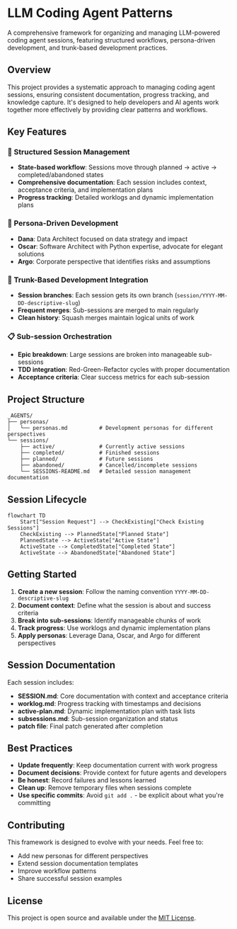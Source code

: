 # LLM Coding Agent Patterns

A comprehensive framework for organizing and managing LLM-powered coding agent sessions, featuring structured workflows, persona-driven development, and trunk-based development practices.

## Overview

This project provides a systematic approach to managing coding agent sessions, ensuring consistent documentation, progress tracking, and knowledge capture. It's designed to help developers and AI agents work together more effectively by providing clear patterns and workflows.

## Key Features

### 🎯 Structured Session Management
- **State-based workflow**: Sessions move through planned → active → completed/abandoned states
- **Comprehensive documentation**: Each session includes context, acceptance criteria, and implementation plans
- **Progress tracking**: Detailed worklogs and dynamic implementation plans

### 👥 Persona-Driven Development
- **Dana**: Data Architect focused on data strategy and impact
- **Oscar**: Software Architect with Python expertise, advocate for elegant solutions
- **Argo**: Corporate perspective that identifies risks and assumptions

### 🔄 Trunk-Based Development Integration
- **Session branches**: Each session gets its own branch (`session/YYYY-MM-DD-descriptive-slug`)
- **Frequent merges**: Sub-sessions are merged to main regularly
- **Clean history**: Squash merges maintain logical units of work

### 📋 Sub-session Orchestration
- **Epic breakdown**: Large sessions are broken into manageable sub-sessions
- **TDD integration**: Red-Green-Refactor cycles with proper documentation
- **Acceptance criteria**: Clear success metrics for each sub-session

## Project Structure

```
_AGENTS/
├── personas/
│   └── personas.md          # Development personas for different perspectives
└── sessions/
    ├── active/              # Currently active sessions
    ├── completed/           # Finished sessions
    ├── planned/             # Future sessions
    ├── abandoned/           # Cancelled/incomplete sessions
    └── SESSIONS-README.md   # Detailed session management documentation
```

## Session Lifecycle

```mermaid
flowchart TD
    Start["Session Request"] --> CheckExisting["Check Existing Sessions"]
    CheckExisting --> PlannedState["Planned State"]
    PlannedState --> ActiveState["Active State"]
    ActiveState --> CompletedState["Completed State"]
    ActiveState --> AbandonedState["Abandoned State"]
```

## Getting Started

1. **Create a new session**: Follow the naming convention `YYYY-MM-DD-descriptive-slug`
2. **Document context**: Define what the session is about and success criteria
3. **Break into sub-sessions**: Identify manageable chunks of work
4. **Track progress**: Use worklogs and dynamic implementation plans
5. **Apply personas**: Leverage Dana, Oscar, and Argo for different perspectives

## Session Documentation

Each session includes:
- **SESSION.md**: Core documentation with context and acceptance criteria
- **worklog.md**: Progress tracking with timestamps and decisions
- **active-plan.md**: Dynamic implementation plan with task lists
- **subsessions.md**: Sub-session organization and status
- **patch file**: Final patch generated after completion

## Best Practices

- **Update frequently**: Keep documentation current with work progress
- **Document decisions**: Provide context for future agents and developers
- **Be honest**: Record failures and lessons learned
- **Clean up**: Remove temporary files when sessions complete
- **Use specific commits**: Avoid `git add .` - be explicit about what you're committing

## Contributing

This framework is designed to evolve with your needs. Feel free to:
- Add new personas for different perspectives
- Extend session documentation templates
- Improve workflow patterns
- Share successful session examples

## License

This project is open source and available under the [MIT License](LICENSE).
